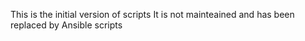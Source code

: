 This is the initial version of scripts
It is not mainteained and has been replaced by Ansible scripts
